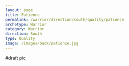 ```yaml
---
layout: page
title: Patience
permalink: /warrior/direction/south/quality/patience
archetype: Warrior
category: Warrior
direction: South
type: Quality
image: /images/back/patience.jpg
---
```

#draft pic
